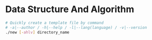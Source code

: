 # Data Structure And Algorithm

```bash
# Quickly create a template file by command
# -a|--author / -h|--help / -l|--lang(language) / -v|--version
./new [-ahlv] directory_name
```
